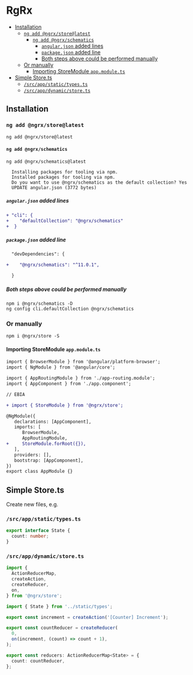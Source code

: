 # RgRx

<!-- @import "[TOC]" {cmd="toc" depthFrom=2 depthTo=6 orderedList=false} -->

<!-- code_chunk_output -->

- [Installation](#installation)
  - [`ng add @ngrx/store@latest`](#ng-add-ngrxstorelatest)
    - [`ng add @ngrx/schematics`](#ng-add-ngrxschematics)
      - [`angular.json` added lines](#angularjson-added-lines)
      - [`package.json` added line](#packagejson-added-line)
      - [Both steps above could be performed manually](#both-steps-above-could-be-performed-manually)
  - [Or manually](#or-manually)
    - [Importing StoreModule `app.module.ts`](#importing-storemodule-appmodulets)
- [Simple Store.ts](#simple-storets)
  - [`/src/app/static/types.ts`](#srcappstatictypests)
  - [`/src/app/dynamic/store.ts`](#srcappdynamicstorets)

<!-- /code_chunk_output -->

## Installation

### `ng add @ngrx/store@latest`

```shell
ng add @ngrx/store@latest
```

#### `ng add @ngrx/schematics`

```shell
ng add @ngrx/schematics@latest

  Installing packages for tooling via npm.
  Installed packages for tooling via npm.
  Do you want to use @ngrx/schematics as the default collection? Yes
  UPDATE angular.json (3772 bytes)
```

##### `angular.json` added lines

```diff
+ "cli": {
+    "defaultCollection": "@ngrx/schematics"
+  }
```

##### `package.json` added line

```diff
  "devDependencies": {

+    "@ngrx/schematics": "^11.0.1",

  }
```

##### Both steps above could be performed manually

```shell
npm i @ngrx/schematics -D
ng config cli.defaultCollection @ngrx/schematics
```

### Or manually

```shell
npm i @ngrx/store -S
```

#### Importing StoreModule `app.module.ts`

```diff
import { BrowserModule } from '@angular/platform-browser';
import { NgModule } from '@angular/core';

import { AppRoutingModule } from './app-routing.module';
import { AppComponent } from './app.component';

// EBIA

+ import { StoreModule } from '@ngrx/store';

@NgModule({
   declarations: [AppComponent],
   imports: [
      BrowserModule,
      AppRoutingModule,
+     StoreModule.forRoot({}),
   ],
   providers: [],
   bootstrap: [AppComponent],
})
export class AppModule {}
```

## Simple Store.ts

Create new files, e.g.

### `/src/app/static/types.ts`

```typescript
export interface State {
  count: number;
}
```

### `/src/app/dynamic/store.ts`

```typescript
import {
  ActionReducerMap,
  createAction,
  createReducer,
  on,
} from '@ngrx/store';

import { State } from '../static/types';

export const increment = createAction('[Counter] Increment');

export const countReducer = createReducer(
  0,
  on(increment, (count) => count + 1),
);

export const reducers: ActionReducerMap<State> = {
  count: countReducer,
};
```
